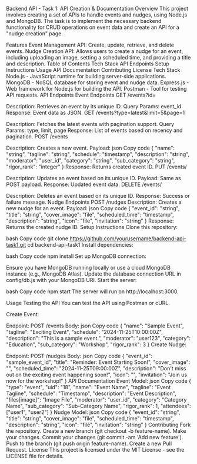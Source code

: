 Backend API - Task 1: API Creation & Documentation
Overview
This project involves creating a set of APIs to handle events and nudges, using Node.js and MongoDB. The task is to implement the necessary backend functionality for CRUD operations on event data and create an API for a "nudge creation" page.

Features
Event Management API: Create, update, retrieve, and delete events.
Nudge Creation API: Allows users to create a nudge for an event, including uploading an image, setting a scheduled time, and providing a title and description.
Table of Contents
Tech Stack
API Endpoints
Setup Instructions
Usage
API Documentation
Contributing
License
Tech Stack
Node.js - JavaScript runtime for building server-side applications.
MongoDB - NoSQL database for storing event and nudge data.
Express.js - Web framework for Node.js for building the API.
Postman - Tool for testing API requests.
API Endpoints
Event Endpoints
GET /events?id=

Description: Retrieves an event by its unique ID.
Query Params: event_id
Response: Event data as JSON.
GET /events?type=latest&limit=5&page=1

Description: Fetches the latest events with pagination support.
Query Params: type, limit, page
Response: List of events based on recency and pagination.
POST /events

Description: Creates a new event.
Payload:
json
Copy code
{
  "name": "string",
  "tagline": "string",
  "schedule": "timestamp",
  "description": "string",
  "moderator": "user_id",
  "category": "string",
  "sub_category": "string",
  "rigor_rank": "integer"
}
Response: Returns created event ID.
PUT /events/

Description: Updates an event based on its unique ID.
Payload: Same as POST payload.
Response: Updated event data.
DELETE /events/

Description: Deletes an event based on its unique ID.
Response: Success or failure message.
Nudge Endpoints
POST /nudges
Description: Creates a new nudge for an event.
Payload:
json
Copy code
{
  "event_id": "string",
  "title": "string",
  "cover_image": "file",
  "scheduled_time": "timestamp",
  "description": "string",
  "icon": "file",
  "invitation": "string"
}
Response: Returns the created nudge ID.
Setup Instructions
Clone this repository:

bash
Copy code
git clone https://github.com/yourusername/backend-api-task1.git
cd backend-api-task1
Install dependencies:

bash
Copy code
npm install
Set up MongoDB connection:

Ensure you have MongoDB running locally or use a cloud MongoDB instance (e.g., MongoDB Atlas).
Update the database connection URL in config/db.js with your MongoDB URI.
Start the server:

bash
Copy code
npm start
The server will run on http://localhost:3000.

Usage
Testing the API
You can test the API using Postman or cURL.

Create Event:

Endpoint: POST /events
Body:
json
Copy code
{
  "name": "Sample Event",
  "tagline": "Exciting Event",
  "schedule": "2024-11-25T10:00:00Z",
  "description": "This is a sample event.",
  "moderator": "user123",
  "category": "Education",
  "sub_category": "Workshop",
  "rigor_rank": 3
}
Create Nudge:

Endpoint: POST /nudges
Body:
json
Copy code
{
  "event_id": "sample_event_id",
  "title": "Reminder: Event Starting Soon!",
  "cover_image": "<image file>",
  "scheduled_time": "2024-11-25T09:00:00Z",
  "description": "Don't miss out on the exciting event happening soon!",
  "icon": "<icon file>",
  "invitation": "Join us now for the workshop!"
}
API Documentation
Event Model:
json
Copy code
{
  "type": "event",
  "uid": "18", 
  "name": "Event Name",
  "tagline": "Event Tagline",
  "schedule": "Timestamp",
  "description": "Event Description",
  "files[image]": "Image File",
  "moderator": "user_id",
  "category": "Category Name",
  "sub_category": "Sub-Category Name",
  "rigor_rank": 1,
  "attendees": ["user1", "user2"]
}
Nudge Model:
json
Copy code
{
  "event_id": "string",
  "title": "string",
  "cover_image": "file",
  "scheduled_time": "timestamp",
  "description": "string",
  "icon": "file",
  "invitation": "string"
}
Contributing
Fork the repository.
Create a new branch (git checkout -b feature-name).
Make your changes.
Commit your changes (git commit -am 'Add new feature').
Push to the branch (git push origin feature-name).
Create a new Pull Request.
License
This project is licensed under the MIT License - see the LICENSE file for details.
